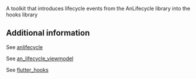 A toolkit that introduces lifecycle events from the AnLifecycle library into the hooks library

## Additional information

See [anlifecycle](https://github.com/aymtools/lifecycle/)

See [an_lifecycle_viewmodel](https://github.com/aymtools/lifecycle_viewmodel/)

See [flutter_hooks](https://pub.dev/packages/flutter_hooks)